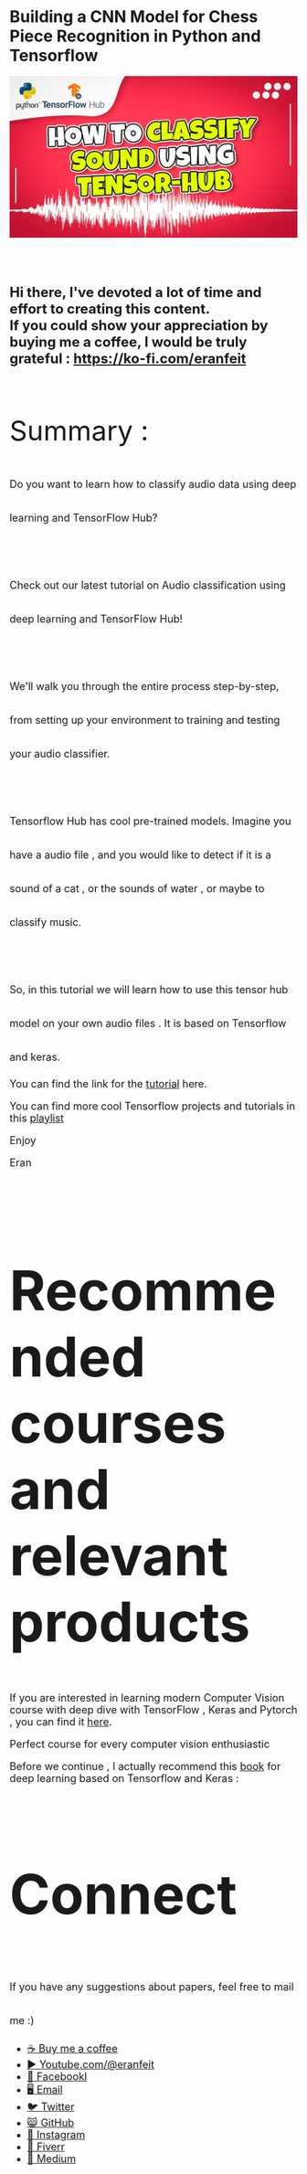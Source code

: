 # Building a CNN Model for Chess Piece Recognition in Python and Tensorflow

<p align="center">
  <img width="800" src="how to classify sound using tensor hub.png" "image">
</p>

##
<br/><br/> 

**<font size="5">Hi there,
I've devoted a lot of time and effort to creating this content. <br/> 
If you could show your appreciation by buying me a coffee, I would be truly grateful : https://ko-fi.com/eranfeit**

<br/><br/>
<font size= "7" >
Summary : <br/>


<font size= "4" >
Do you want to learn how to classify audio data using deep learning and TensorFlow Hub? 
<br/><br/> 
Check out our latest tutorial on Audio classification using deep learning and TensorFlow Hub! 
 <br/><br/> 
We'll walk you through the entire process step-by-step, from setting up your environment to training and testing your audio classifier.
<br/><br/> 
Tensorflow Hub has cool pre-trained models. 
Imagine you have a audio file , and you would like to detect if it is a sound of a cat , or the sounds of water , or maybe to classify music.
 <br/><br/> 
So, in this tutorial we will learn how to use this tensor hub model on your own audio files .
It is based on Tensorflow and keras.

You can find the link for the [tutorial](https://youtu.be/_iX0VRp7UEA) here. 

You can find more cool Tensorflow projects and tutorials in this [playlist](https://youtube.com/playlist?list=PLdkryDe59y4Ze9_12JhWu3cs-lOGYwYeD)

Enjoy

Eran
<br/><br/> 

</font>

# Recommended courses and relevant products 
<font size= "4" >

If you are interested in learning modern Computer Vision course with deep dive with TensorFlow , Keras and Pytorch , you can find it [here](http://bit.ly/3HeDy1V).

Perfect course for every computer vision enthusiastic

Before we continue , I actually recommend this [book](https://amzn.to/3STWZ2N) for deep learning based on Tensorflow and Keras : 



</font>

# Connect

<font size= "4" >
If you have any suggestions about papers, feel free to mail me :)

- [☕ Buy me a coffee](https://ko-fi.com/eranfeit)
- [▶️ Youtube.com/@eranfeit](https://www.youtube.com/channel/UCTiWJJhaH6BviSWKLJUM9sg)
- [🐙 Facebookl](https://www.facebook.com/groups/3080601358933585)
- [🖥️ Email](mailto:feitgemel@gmail.com)
- [🐦 Twitter](https://twitter.com/eran_feit )
- [😸 GitHub](https://github.com/feitgemel)
- [📸 Instagram](https://www.instagram.com/eran_feit/)
- [🤝 Fiverr ](https://www.fiverr.com/s/mB3Pbb)
- [📝 Medium ](https://medium.com/@feitgemel)


</font>



